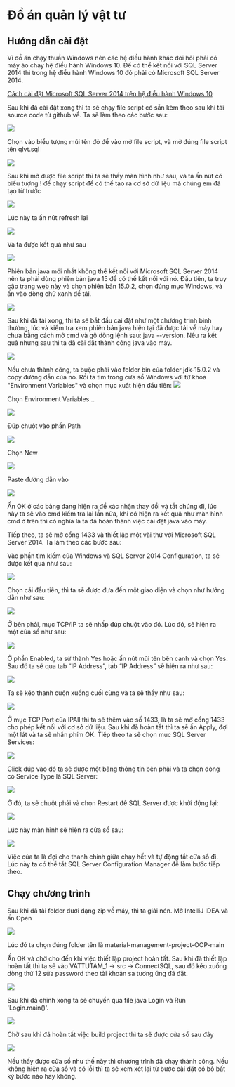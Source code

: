 # Đồ án quản lý vật tư
## Hướng dẫn cài đặt
Vì đồ án chạy thuần Windows nên các hệ điều hành khác đòi hỏi phải có máy ảo chạy hệ điều hành Windows 10. Để có thể kết nối với SQL Server 2014 thì trong hệ điều hành Windows 10 đó phải có Microsoft SQL Server 2014.

[Cách cài đặt Microsoft SQL Server 2014 trên hệ điều hành Windows 10](https://www.howkteam.vn/course/huong-dan-cai-dat/huong-dan-cai-dat-sql-server-102)

Sau khi đã cài đặt xong thì ta sẽ chạy file script có sẵn kèm theo sau khi tải source code từ github về. Ta sẽ làm theo các bước sau:

![](/Image_git/h1.png)

Chọn vào biểu tượng mũi tên đỏ để vào mở file script, và mở đúng file script tên qlvt.sql

![](/Image_git/h2.png)

Sau khi mở được file script thì ta sẽ thấy màn hình như sau, và ta ấn nút có biểu tượng ! để chạy script để có thể tạo ra cơ sở dữ liệu mà chúng em đã tạo từ trước

![](/Image_git/h3.png)

Lúc này ta ấn nút refresh lại

![](/Image_git/h4.png)

Và ta được kết quả như sau

![](/Image_git/h5.png)

Phiên bản java mới nhất không thể kết nối với Microsoft SQL Server 2014 nên ta phải dùng phiên bản java 15 để có thể kết nối với nó. Đầu tiên, ta truy cập [trang web này](https://jdk.java.net/archive/) và chọn phiên bản 15.0.2, chọn đúng mục Windows, và ấn vào dòng chữ xanh để tải. 

![](/Image_git/h6.png)

Sau khi đã tải xong, thì ta sẽ bắt đầu cài đặt như một chương trình bình thường, lúc và kiểm tra xem phiên bản java hiện tại đã được tải về máy hay chưa bằng cách mở cmd và gõ dòng lệnh sau: java --version. Nếu ra kết quả nhưng sau thì ta đã cài đặt thành công java vào máy.

![](/Image_git/h7.png)

Nếu chưa thành công, ta buộc phải vào folder bin của folder jdk-15.0.2 và copy đường dẫn của nó. Rồi ta tìm trong cửa sổ Windows với từ khóa "Environment Variables" và chọn mục xuất hiện đầu tiên:
![](Image_git/h8.png)

Chọn Environment Variables…

![](Image_git/h9.png)

Đúp chuột vào phần Path

![](Image_git/h10.png)

Chọn New

![](Image_git/h11.png)

Paste đường dẫn vào

![](Image_git/h12.png)

Ấn OK ở các bảng đang hiện ra để xác nhận thay đổi và tắt chúng đi, lúc này ta sẽ vào cmd kiểm tra lại lần nữa, khi có hiện ra kết quả như màn hình cmd ở trên thì có nghĩa là ta đã hoàn thành việc cài đặt java vào máy.

Tiếp theo, ta sẽ mở cổng 1433 và thiết lập một vài thứ với Microsoft SQL Server 2014. Ta làm theo các bước sau:

Vào phần tìm kiếm của Windows và SQL Server 2014 Configuration, ta sẽ được kết quả như sau:

![](Image_git/h13.png)

Chọn cái đầu tiên, thì ta sẽ được đưa đến một giao diện và chọn như hướng dẫn như sau:

![](Image_git/h14.png)

Ở bên phải, mục TCP/IP ta sẽ nhấp đúp chuột vào đó. Lúc đó, sẽ hiện ra một cửa sổ như sau:

![](Image_git/h15.png)

Ở phần Enabled, ta sử thành Yes hoặc ấn nút mũi tên bên cạnh và chọn Yes. Sau đó ta sẽ qua tab “IP Address”, tab “IP Address” sẽ hiện ra như sau:

![](Image_git/h16.png)

Ta sẽ kéo thanh cuộn xuống cuối cùng và ta sẽ thấy như sau:

![](Image_git/h17.png)

Ở mục TCP Port của IPAll thì ta sẽ thêm vào số 1433, là ta sẽ mở cổng 1433 cho phép kết nối với cơ sở dữ liệu. Sau khi đã hoàn tất thì ta sẽ ấn Apply, đợi một lát và ta sẽ nhấn phím OK. Tiếp theo ta sẽ chọn mục SQL Server Services:

![](Image_git/h18.png)

Click đúp vào đó ta sẽ được một bảng thông tin bên phải và ta chọn dòng có Service Type là SQL Server:

![](Image_git/h19.png)

Ở đó, ta sẽ chuột phải và chọn Restart để SQL Server được khởi động lại:

![](Image_git/h20.png)

Lúc này màn hình sẽ hiện ra cửa sổ sau:

![](Image_git/h21.png)

Việc của ta là đợi cho thanh chính giữa chạy hết và tự động tắt cửa sổ đi. Lúc này ta có thể tắt SQL Server Configuration Manager để làm bước tiếp theo.

## Chạy chương trình

Sau khi đã tải folder dưới dạng zip về máy, thì ta giải nén. Mở IntelliJ IDEA và ấn Open

![](Image_git/h22.png)

Lúc đó ta chọn đúng folder tên là material-management-project-OOP-main

Ấn OK và chờ cho đến khi việc thiết lập project hoàn tất. Sau khi đã thiết lập hoàn tất thì ta sẽ vào VATTUTAM_1 -> src -> ConnectSQL, sau đó kéo xuống dòng thứ 12 sửa password theo tài khoản sa tương ứng đã đặt.

![](Image_git/h27.png)

Sau khi đã chỉnh xong ta sẽ chuyển qua file java Login và Run 'Login.main()'.

![](Image_git/h28.png)

Chờ sau khi đã hoàn tất việc build project thì ta sẽ được cửa sổ sau đây

![](Image_git/h29.png)

Nếu thấy được cửa sổ như thế này thì chương trình đã chạy thành công. Nếu không hiện ra cửa sổ và có lỗi thì ta sẽ xem xét lại từ bước cài đặt có bỏ bất kỳ bước nào hay không.
